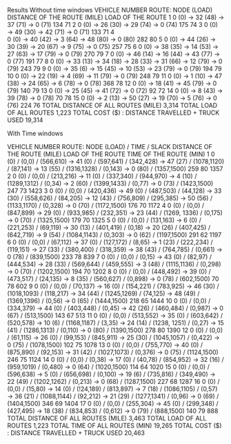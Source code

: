 

Results
Without time windows
VEHICLE NUMBER	ROUTE: NODE (LOAD)	DISTANCE OF THE ROUTE (MILE)	LOAD OF THE ROUTE
1	0 (0) → 32 (48) → 37 (71) → 0 (71)	134	71
2	0 (0) → 26 (30) → 29 (74) → 0 (74)	175	74
3	0 (0) → 49 (30) → 42 (71) → 0 (71)	133	71
4	
0 (0) → 40 (42) → 3 (64) → 48 (80) → 0 (80)
	282	80
5	0 (0) → 44 (26) → 30 (39) → 20 (67) → 9 (75) → 0 (75)	257	75
6	0  (0) → 38 (35) → 14  (53) → 27 (63) → 17 (79) → 0 (79)	270	79
7	0 (0) → 46 (14) → 16 (44) → 43 (77) → 0 (77)	191	77
8	0 (0) → 33 (13) → 34 (18) → 28 (33) → 31 (66) → 12 (79) → 0 (79)	243	79
9	0 (0) → 35 (6) → 15 (45) → 10 (53) → 23 (79) → 0 (79)	194	79
10	0 (0) → 22 (19) → 4 (69) → 11 (79) → 0 (79)	248	79
11	0 (0) → 1 (10) → 47 (38) → 24 (65) → 6 (78) → 0 (78)	368	78
12	0 (0) → 18 (41) → 45 (79) → 0 (79)	140	79
13	0 (0) → 25 (45) → 41 (72) → 0 (72)	92	72
14	0 (0) → 8 (43) → 39 (78) → 0 (78)	70	78
15	0 (0) → 2 (13) → 50 (27) → 19 (70) → 5 (76) → 0 (76)	224	76
TOTAL DISTANCE OF ALL ROUTES (MILE)	3,314
TOTAL LOAD OF ALL ROUTES	1,223
TOTAL COST ($) : DISTANCE TRAVELLED + TRUCK USED	19,314

With Time windows

VEHICLE NUMBER	ROUTE: NODE (LOAD) / TIME / SLACK	DISTANCE OF THE ROUTE (MILE)	LOAD OF THE ROUTE	TIME OF THE ROUTE (MIN)
1	0 (0) / (0,0) / (566,610) → 41 (0) / (597,641) / (342,428) → 47 (27) / (1078,1120) / (87,141) → 13 (55) / (1316,1328) / (0,143) → 0 (80) / (1357,1500)	259	80	1357
2	0 (0) / (0,0) / (213,216) → 11 (0) / (337,340) / (944,970) → 4 (10) / (1289,1312) / (0,34) → 2 (60) / (1399,1433) / (0,77) → 0 (73) / (1423,1500)	247	73	1423
3	0 (0) / (0,0) / (420,436) → 49 (0) / (487,503) / (44,128) → 33 (30) / (558,626) / (84,205) → 12 (43) / (756,809) / (295,385) → 50 (56) / (1133,1170) / (0,328) → 0 (70) /  (1172,1500)	176	70	1172
4	0 (0) / (0,0) / (847,899) → 29 (0) / (933,985) / (232,351) → 23 (44) / (1269, 1336) / (0,175) → 0 (70) / (1325,1500)	179	70	1325
5	0 (0) / (0,0) / (131,163) → 6 (0) / (221,253) / (69,119) → 30 (13) / (401,419) / (0,18) → 20 (26) / (407,425) / (642,719) → 9 (54) / (1084,1143) / (0,303) → 0 (62) / (1197,1500)	291	62	1197
6	0 (0) / (0,0) / (67,112) → 37 (0) / (127,172) / (8,65) → 1 (23) / (222,234) / (119,151) → 27 (33) / (380,400) / (318,359) → 38 (43) / (764,785) / (0,661) → 0 (78) / (839,1500)	233	78	839
7	0 (0) / (0,0) / (0,15) → 43 (0) / (82,97) / (444,534) → 28 (33) / (569,644) / (459,555) → 3 (48) / (1115,1136) / (0,298) → 0 (70) / (1202,1500)	194	70	1202
8	0 (0) / (0,0) / (448,492) → 39 (0) / (473,517) / (24,135) → 8 (35) / (560,627) / (0,898) → 0 (78) / (602,1500)	70	78	602
9	0 (0) / (0,0) / (70,137) → 16 (0) / (154,221) / (783,925) → 46 (30) / (1018,1093) / (118,217) → 34 (44) / (1245,1269) / (74,125) → 48 (49) / (1369,1396) / (0,56) → 0 (65) / (1444,1500)	218	65	1444
10	0 (0) / (0,0) / (334,379) → 44 (0) / (403,448) / (0,45) → 42 (26) / (460,484) / (0,987) → 0 (67) / (513,1500)	143	67	513
11	0 (0) / (0,0) / (513,552) → 35 (0) / (603,642) / (520,578) → 10 (6) / (1168,1187) / (3,35) → 24 (14) / (1238, 1251) / (0,27) → 15 (41) / (1286,1313) / (0,110) → 0 (80) / (1390,1500)	278	80	1390
12	0 (0) / (0,0) / (61,115) → 26 (0) / (99,153) / (845,911) → 25 (30) / (1045,1057) / (0,422) → 0 (75) / (1078,1500)	102	75	1078
13	0 (0) / (0,0) / (755,770) → 40 (0) / (875,890) / (92,153) → 31 (42) / (1027,1073) / (0,376) → 0 (75) / (1124,1500)	246	75	1124
14	0 (0) / (0,0) / (0,38) → 17 (0) / (40,78) / (854,952) → 32 (16) / (959,1019) / (0,480) → 0 (64) / (1020,1500)	114	64	1020
15	0 (0) / (0,0) / (596,638) → 5 (0) / (656,698) / (0,100) → 19 (6) / (735,816) / (349,490) → 22 (49) / (1202,1262) / (0,213) → 0 (68) / (1287,1500)	227	68	1287
16	0 (0) / (0,0) / (15,80) → 14 (0) / (!24,189) / (813,897) → 7 (18) / (1086,1105) / (0,57) → 36 (21) / (1088,1144) / (92,212) → 21 (29) / (1277,1341) / (0,96) → 0 (69) / (1404,1500)	346	69	1404
17	0 (0) / (0,0) / (255,304) → 45 (0) / (299,348) / (427,495) → 18 (38) / (834,853) / (0,612) → 0 (79) / (888,1500)	140	79	888
TOTAL DISTANCE OF ALL ROUTES (MILE)	3,463
TOTAL LOAD OF ALL ROUTES	1,223
TOTAL TIME OF ALL ROUTES (MIN)	19,265
TOTAL COST ($) : DISTANCE TRAVELLED + TRUCK USED	20,463

